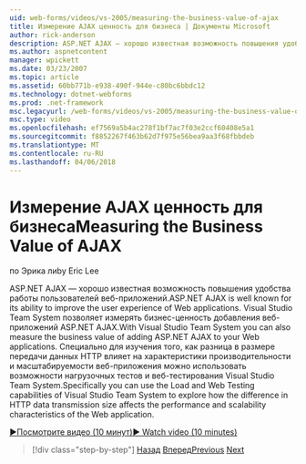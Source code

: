 ```yaml
---
uid: web-forms/videos/vs-2005/measuring-the-business-value-of-ajax
title: Измерение AJAX ценность для бизнеса | Документы Microsoft
author: rick-anderson
description: ASP.NET AJAX — хорошо известная возможность повышения удобства работы пользователей веб-приложений. Visual Studio Team System позволяет измерять busine...
ms.author: aspnetcontent
manager: wpickett
ms.date: 03/23/2007
ms.topic: article
ms.assetid: 60bb771b-e938-490f-944e-c80bc6bbdc12
ms.technology: dotnet-webforms
ms.prod: .net-framework
msc.legacyurl: /web-forms/videos/vs-2005/measuring-the-business-value-of-ajax
msc.type: video
ms.openlocfilehash: ef7569a5b4ac278f1bf7ac7f03e2ccf60408e5a1
ms.sourcegitcommit: f8852267f463b62d7f975e56bea9aa3f68fbbdeb
ms.translationtype: MT
ms.contentlocale: ru-RU
ms.lasthandoff: 04/06/2018
---
```

<a name="measuring-the-business-value-of-ajax"></a><span data-ttu-id="d0367-104">Измерение AJAX ценность для бизнеса</span><span class="sxs-lookup"><span data-stu-id="d0367-104">Measuring the Business Value of AJAX</span></span>
====================
<span data-ttu-id="d0367-105">по Эрика ли</span><span class="sxs-lookup"><span data-stu-id="d0367-105">by Eric Lee</span></span>

<span data-ttu-id="d0367-106">ASP.NET AJAX — хорошо известная возможность повышения удобства работы пользователей веб-приложений.</span><span class="sxs-lookup"><span data-stu-id="d0367-106">ASP.NET AJAX is well known for its ability to improve the user experience of Web applications.</span></span> <span data-ttu-id="d0367-107">Visual Studio Team System позволяет измерять бизнес-ценность добавления веб-приложений ASP.NET AJAX.</span><span class="sxs-lookup"><span data-stu-id="d0367-107">With Visual Studio Team System you can also measure the business value of adding ASP.NET AJAX to your Web applications.</span></span> <span data-ttu-id="d0367-108">Специально для изучения того, как разница в размере передачи данных HTTP влияет на характеристики производительности и масштабируемости веб-приложения можно использовать возможности нагрузочных тестов и веб-тестирования Visual Studio Team System.</span><span class="sxs-lookup"><span data-stu-id="d0367-108">Specifically you can use the Load and Web Testing capabilities of Visual Studio Team System to explore how the difference in HTTP data transmission size affects the performance and scalability characteristics of the Web application.</span></span>

[<span data-ttu-id="d0367-109">&#9654;Посмотрите видео (10 минут)</span><span class="sxs-lookup"><span data-stu-id="d0367-109">&#9654; Watch video (10 minutes)</span></span>](https://channel9.msdn.com/Blogs/ASP-NET-Site-Videos/measuring-the-business-value-of-ajax)

> [!div class="step-by-step"]
> <span data-ttu-id="d0367-110">[Назад](introduction-to-managing-and-running-tests-with-team-system.md)
> [Вперед](code-coverage-of-automated-tests.md)</span><span class="sxs-lookup"><span data-stu-id="d0367-110">[Previous](introduction-to-managing-and-running-tests-with-team-system.md)
[Next](code-coverage-of-automated-tests.md)</span></span>
